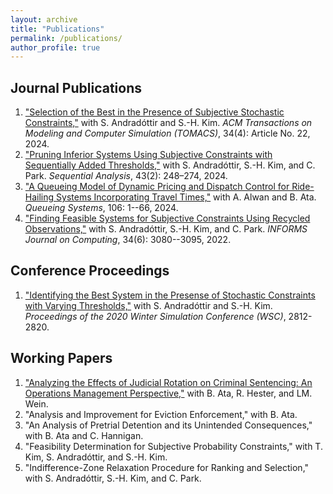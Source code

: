 ```yaml
---
layout: archive
title: "Publications"
permalink: /publications/
author_profile: true
---
```


## Journal Publications
1. ["Selection of the Best in the Presence of Subjective Stochastic Constraints,"](https://dl.acm.org/doi/10.1145/3664814) with S. Andradóttir and S.-H. Kim. *ACM Transactions on Modeling and Computer Simulation (TOMACS)*, 34(4): Article No. 22, 2024.
2. ["Pruning Inferior Systems Using Subjective Constraints with Sequentially Added Thresholds,"](https://www.tandfonline.com/doi/full/10.1080/07474946.2024.2348464) with S. Andradóttir, S.-H. Kim, and C. Park. *Sequential Analysis*, 43(2): 248–274, 2024.
3. ["A Queueing Model of Dynamic Pricing and Dispatch Control for Ride-Hailing Systems Incorporating Travel Times,"](https://link.springer.com/article/10.1007/s11134-023-09901-y) with A. Alwan and B. Ata. *Queueing Systems*, 106: 1--66, 2024.
4. ["Finding Feasible Systems for Subjective Constraints Using Recycled Observations,"](https://pubsonline.informs.org/doi/10.1287/ijoc.2022.1227) with S. Andradóttir, S.-H. Kim, and C. Park. *INFORMS Journal on Computing*, 34(6): 3080--3095, 2022.

## Conference Proceedings
1. ["Identifying the Best System in the Presense of Stochastic Constraints with Varying Thresholds,"](https://ieeexplore.ieee.org/abstract/document/9384097) with S. Andradóttir and S.-H. Kim. *Proceedings of the 2020 Winter Simulation Conference (WSC)*, 2812-2820. 

## Working Papers
1. ["Analyzing the Effects of Judicial Rotation on Criminal Sentencing: An Operations Management Perspective,"](https://yuweizhou3.github.io/files/JudgeShoppingDraft.pdf) with B. Ata, R. Hester, and LM. Wein.
2. "Analysis and Improvement for Eviction Enforcement," with B. Ata.
3. "An Analysis of Pretrial Detention and its Unintended Consequences," with B. Ata and C. Hannigan.
4. "Feasibility Determination for Subjective Probability Constraints," with T. Kim, S. Andradóttir, and S.-H. Kim.
5. "Indifference-Zone Relaxation Procedure for Ranking and Selection," with S. Andradóttir, S.-H. Kim, and C. Park.


